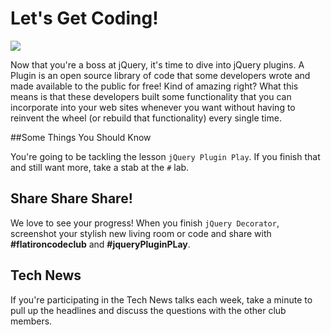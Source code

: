 # Let's Get Coding!

<img src="https://s3.amazonaws.com/after-school-assets/typing-fast.gif">

Now that you're a boss at jQuery, it's time to dive into jQuery plugins. A Plugin is an open source library of code that some developers wrote and made available to the public for free! Kind of amazing right? What this means is that these developers built some functionality that you can incorporate into your web sites whenever you want without having to reinvent the wheel (or rebuild that functionality) every single time.

##Some Things You Should Know

You're going to be tackling the lesson `jQuery Plugin Play`. If you finish that and still want more, take a stab at the `#` lab. 

## Share Share Share!

We love to see your progress! When you finish `jQuery Decorator`, screenshot your stylish new living room or code and share with **\#flatironcodeclub** and **\#jqueryPluginPLay**.

## Tech News

If you're participating in the Tech News talks each week, take a minute to pull up the headlines and discuss the questions with the other club members.